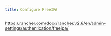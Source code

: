 ```yaml
---
title: Configure FreeIPA
---
```


https://rancher.com/docs/rancher/v2.6/en/admin-settings/authentication/freeipa/